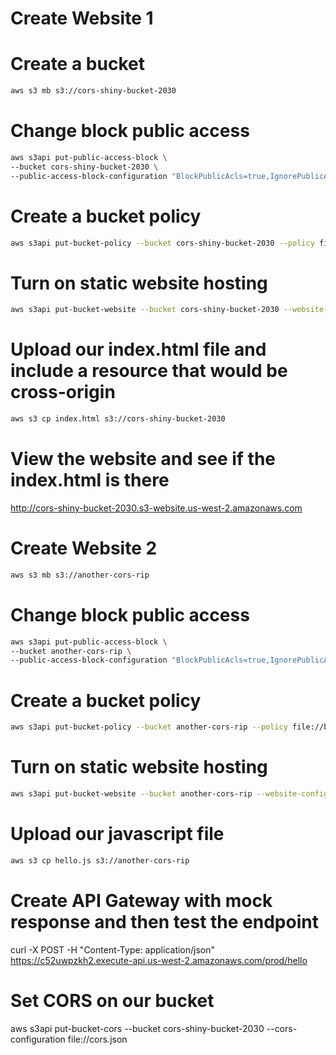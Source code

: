 # Create Website 1 

# Create a bucket

```sh
aws s3 mb s3://cors-shiny-bucket-2030
```

# Change block public access

```sh
aws s3api put-public-access-block \
--bucket cors-shiny-bucket-2030 \
--public-access-block-configuration "BlockPublicAcls=true,IgnorePublicAcls=true,BlockPublicPolicy=false,RestrictPublicBuckets=false"
```

# Create a bucket policy

```sh
aws s3api put-bucket-policy --bucket cors-shiny-bucket-2030 --policy file://bucket-policy.json
```

# Turn on static website hosting

```sh
aws s3api put-bucket-website --bucket cors-shiny-bucket-2030 --website-configuration file://website.json
```

# Upload our index.html file and include a resource that would be cross-origin 

```sh
aws s3 cp index.html s3://cors-shiny-bucket-2030
```

# View the website and see if the index.html is there 

http://cors-shiny-bucket-2030.s3-website.us-west-2.amazonaws.com






# Create Website 2

```sh
aws s3 mb s3://another-cors-rip
```

# Change block public access

```sh
aws s3api put-public-access-block \
--bucket another-cors-rip \
--public-access-block-configuration "BlockPublicAcls=true,IgnorePublicAcls=true,BlockPublicPolicy=false,RestrictPublicBuckets=false"
```

# Create a bucket policy

```sh
aws s3api put-bucket-policy --bucket another-cors-rip --policy file://bucket-policy2.json
```

# Turn on static website hosting

```sh
aws s3api put-bucket-website --bucket another-cors-rip --website-configuration file://website.json
```

# Upload our javascript file

```sh
aws s3 cp hello.js s3://another-cors-rip
```





# Create API Gateway with mock response and then test the endpoint 

curl -X POST -H "Content-Type: application/json" https://c52uwpzkh2.execute-api.us-west-2.amazonaws.com/prod/hello

# Set CORS on our bucket 

aws s3api put-bucket-cors --bucket cors-shiny-bucket-2030 --cors-configuration file://cors.json
